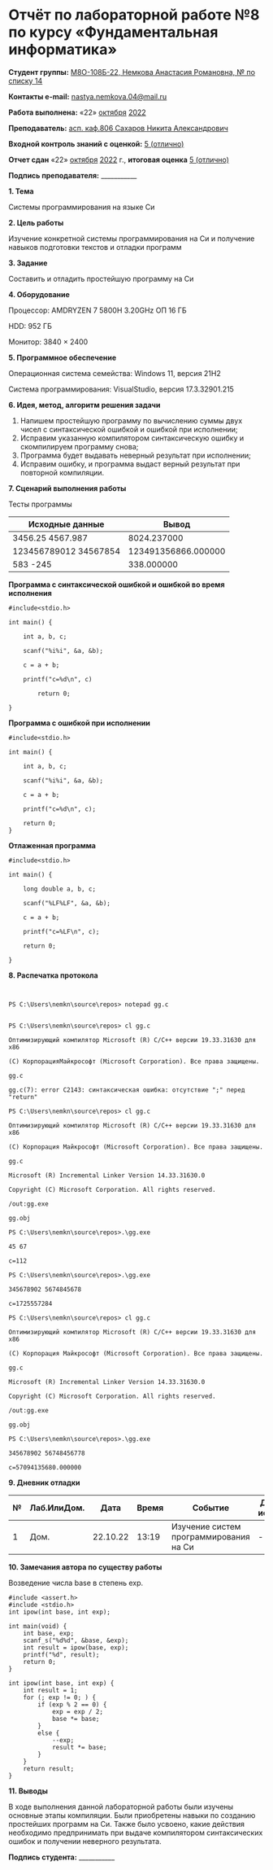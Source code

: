# Отчёт по лабораторной работе №8 по курсу «Фундаментальная информатика»

<b>Студент группы:</b> <ins>М8О-108Б-22, Немкова Анастасия Романовна, № по списку 14</ins>

<b>Контакты e-mail:</b> <ins>nastya.nemkova.04@mail.ru<ins>

<b>Работа выполнена:</b> «22» <ins>октября</ins> <ins>2022</ins>

<b>Преподаватель:</b> <ins>асп. каф.806 Сахаров Никита Александрович</ins>

<b>Входной контроль знаний с оценкой:</b> <ins>5 (отлично)</ins>

<b>Отчет сдан</b> «22» <ins>октября</ins> <ins>2022</ins> г., <b>итоговая оценка</b> <ins>5 (отлично)</ins>

<b>Подпись преподавателя:</b> ___________


**1. Тема**

Системы программирования на языке Си

**2. Цель работы**

Изучение конкретной системы программирования на Си и получение навыков подготовки текстов и отладки программ

**3. Задание**

Составить и отладить простейшую программу на Си

**4. Оборудование**

Процессор: AMDRYZEN 7 5800H 3.20GHz ОП 16 ГБ

НDD: 952 ГБ

Монитор: 3840 × 2400

**5. Программное обеспечение**

Операционная система семейства: Windows 11, версия 21H2

Система программирования: VisualStudio, версия 17.3.32901.215

**6. Идея, метод, алгоритм решения задачи**

1. Напишем простейшую программу по вычислению суммы двух чисел с синтаксической ошибкой и ошибкой при исполнении;
2. Исправим указанную компилятором синтаксическую ошибку и скомпилируем программу снова;
3. Программа будет выдавать неверный результат при исполнении;
4. Исправим ошибку, и программа выдаст верный результат при повторной компиляции.

**7. Сценарий выполнения работы**

Тесты программы

| Исходные данные | Вывод |
| --- | --- |
| 3456.25 4567.987 | 8024.237000 |
| 123456789012 34567854 | 123491356866.000000 |
| 583 -245 | 338.000000 |

<b>Программа с синтаксической ошибкой и ошибкой во время исполнения</b>
```
#include<stdio.h>

int main() {

	int a, b, c;

	scanf("%i%i", &a, &b);

	c = a + b;

	printf("c=%d\n", c)

		return 0;

}
```
<b>Программа с ошибкой при исполнении</b>

```
#include<stdio.h>

int main() {

	int a, b, c;

	scanf("%i%i", &a, &b);

	c = a + b;

	printf("c=%d\n", c);

	return 0;
}
```
<b>Отлаженная программа</b>

```
#include<stdio.h>

int main() {

	long double a, b, c;

	scanf("%LF%LF", &a, &b);

	c = a + b;

	printf("c=%LF\n", c);

	return 0;

}
```


**8. Распечатка протокола**

```


PS C:\Users\nemkn\source\repos> notepad gg.c


PS C:\Users\nemkn\source\repos> cl gg.c

Оптимизирующий компилятор Microsoft (R) C/C++ версии 19.33.31630 для x86

(C) КорпорацияМайкрософт (Microsoft Corporation). Все права защищены.

gg.c

gg.c(7): error C2143: синтаксическая ошибка: отсутствие ";" перед "return"

PS C:\Users\nemkn\source\repos> cl gg.c

Оптимизирующий компилятор Microsoft (R) C/C++ версии 19.33.31630 для x86

(C) Корпорация Майкрософт (Microsoft Corporation). Все права защищены.

gg.c

Microsoft (R) Incremental Linker Version 14.33.31630.0

Copyright (C) Microsoft Corporation. All rights reserved.

/out:gg.exe

gg.obj

PS C:\Users\nemkn\source\repos>.\gg.exe

45 67

c=112

PS C:\Users\nemkn\source\repos>.\gg.exe

345678902 5674845678

c=1725557284

PS C:\Users\nemkn\source\repos> cl gg.c

Оптимизирующий компилятор Microsoft (R) C/C++ версии 19.33.31630 для x86

(C) Корпорация Майкрософт (Microsoft Corporation). Все права защищены.

gg.c

Microsoft (R) Incremental Linker Version 14.33.31630.0

Copyright (C) Microsoft Corporation. All rights reserved.

/out:gg.exe

gg.obj

PS C:\Users\nemkn\source\repos>.\gg.exe

345678902 56748456778

c=57094135680.000000
```

**9. Дневник отладки**

| № | Лаб.ИлиДом. | Дата | Время | Событие | Действие по исправлению | Примечание |
| --- | --- | --- | --- | --- | --- | --- |
| 1 | Дом. | 22.10.22 | 13:19 | Изучение систем программирования на Си | - | - |

**10. Замечания автора по существу работы**

Возведение числа base в степень exp.

```
#include <assert.h>
#include <stdio.h>
int ipow(int base, int exp);

int main(void) {
	int base, exp;
	scanf_s("%d%d", &base, &exp);
	int result = ipow(base, exp);
	printf("%d", result);
	return 0;
}

int ipow(int base, int exp) {
	int result = 1;
	for (; exp != 0; ) {
		if (exp % 2 == 0) {
			exp = exp / 2;
			base *= base;
		}
		else {
			--exp;
			result *= base;
		}
	}
	return result;
}
```

**11. Выводы**

В ходе выполнения данной лабораторной работы были изучены основные этапы компиляции. Были приобретены навыки по созданию простейших программ на Си. Также было усвоено, какие действия необходимо предпринимать при выдаче компилятором синтаксических ошибок и получении неверного результата.

<b>Подпись студента:</b> ___________
